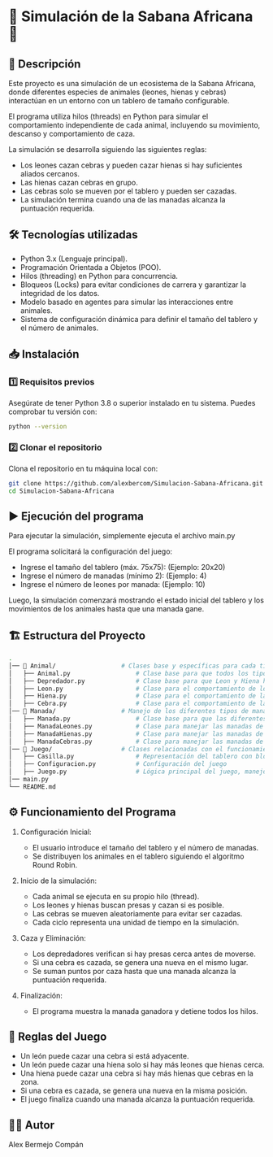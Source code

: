 # 🦁 Simulación de la Sabana Africana 🌿
## 📌 Descripción
Este proyecto es una simulación de un ecosistema de la Sabana Africana, donde diferentes especies de animales (leones, hienas y cebras) interactúan en un entorno con un tablero de tamaño configurable.

El programa utiliza hilos (threads) en Python para simular el comportamiento independiente de cada animal, incluyendo su movimiento, descanso y comportamiento de caza.

La simulación se desarrolla siguiendo las siguientes reglas:
- Los leones cazan cebras y pueden cazar hienas si hay suficientes aliados cercanos.
- Las hienas cazan cebras en grupo.
- Las cebras solo se mueven por el tablero y pueden ser cazadas.
- La simulación termina cuando una de las manadas alcanza la puntuación requerida.

## 🛠️ Tecnologías utilizadas
- Python 3.x (Lenguaje principal).
- Programación Orientada a Objetos (POO).
- Hilos (threading) en Python para concurrencia.
- Bloqueos (Locks) para evitar condiciones de carrera y garantizar la integridad de los datos.
- Modelo basado en agentes para simular las interacciones entre animales.
- Sistema de configuración dinámica para definir el tamaño del tablero y el número de animales.

## 📥 Instalación
### 1️⃣ Requisitos previos
Asegúrate de tener Python 3.8 o superior instalado en tu sistema. Puedes comprobar tu versión con:
```bash
python --version
```

### 2️⃣ Clonar el repositorio
Clona el repositorio en tu máquina local con:
```bash
git clone https://github.com/alexbercom/Simulacion-Sabana-Africana.git
cd Simulacion-Sabana-Africana
```

## ▶️ Ejecución del programa
Para ejecutar la simulación, simplemente ejecuta el archivo main.py

El programa solicitará la configuración del juego:
  - Ingrese el tamaño del tablero (máx. 75x75): (Ejemplo: 20x20)
  - Ingrese el número de manadas (mínimo 2): (Ejemplo: 4)
  - Ingrese el número de leones por manada: (Ejemplo: 10)

Luego, la simulación comenzará mostrando el estado inicial del tablero y los movimientos de los animales hasta que una manada gane.

## 🏗️ Estructura del Proyecto
```bash
.
│── 📂 Animal/                  # Clases base y específicas para cada tipo de animal
│   ├── Animal.py                  # Clase base para que todos los tipos de animales hereden de ella
│   ├── Depredador.py              # Clase base para que Leon y Hiena hereden de ella
│   ├── Leon.py                    # Clase para el comportamiento de los leones
│   ├── Hiena.py                   # Clase para el comportamiento de las hienas
│   ├── Cebra.py                   # Clase para el comportamiento de las cebras
│── 📂 Manada/                  # Manejo de los diferentes tipos de manadas
│   ├── Manada.py                  # Clase base para que las diferentes manadas hereden de ella
│   ├── ManadaLeones.py            # Clase para manejar las manadas de leones
│   ├── ManadaHienas.py            # Clase para manejar las manadas de hienas
│   ├── ManadaCebras.py            # Clase para manejar las manadas de cebras
│── 📂 Juego/                   # Clases relacionadas con el funcionamiento del juego
│   ├── Casilla.py                 # Representación del tablero con bloqueos para evitar movimientos inválidos
│   ├── Configuracion.py           # Configuración del juego
│   ├── Juego.py                   # Lógica principal del juego, manejo del tablero y flujo de la simulación
│── main.py
└── README.md
```

## ⚙️ Funcionamiento del Programa
1. Configuración Inicial:
   - El usuario introduce el tamaño del tablero y el número de manadas.
   - Se distribuyen los animales en el tablero siguiendo el algoritmo Round Robin.

2. Inicio de la simulación:
   - Cada animal se ejecuta en su propio hilo (thread).
   - Los leones y hienas buscan presas y cazan si es posible.
   - Las cebras se mueven aleatoriamente para evitar ser cazadas.
   - Cada ciclo representa una unidad de tiempo en la simulación.

3. Caza y Eliminación:
   - Los depredadores verifican si hay presas cerca antes de moverse.
   - Si una cebra es cazada, se genera una nueva en el mismo lugar.
   - Se suman puntos por caza hasta que una manada alcanza la puntuación requerida.

4. Finalización:
   - El programa muestra la manada ganadora y detiene todos los hilos.

## 📝 Reglas del Juego
- Un león puede cazar una cebra si está adyacente.
- Un león puede cazar una hiena solo si hay más leones que hienas cerca.
- Una hiena puede cazar una cebra si hay más hienas que cebras en la zona.
- Si una cebra es cazada, se genera una nueva en la misma posición.
- El juego finaliza cuando una manada alcanza la puntuación requerida.

## 👨‍💻 Autor
Alex Bermejo Compán
